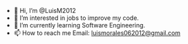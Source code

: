 - 👋 Hi, I’m @LuisM2012
- 👀 I’m interested in jobs to improve my code.
- 🌱 I’m currently learning Software Engineering.
- 📫 How to reach me Email: luismorales062012@gmail.com
